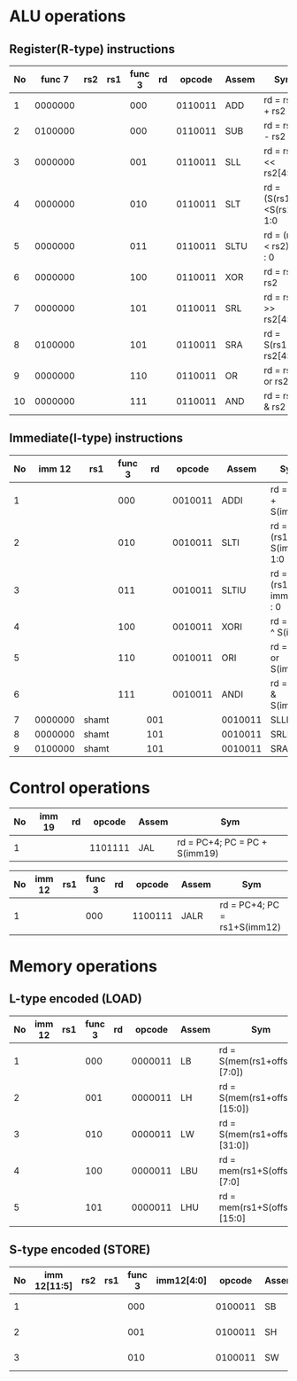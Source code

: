 # ALU operations

## Register(R-type) instructions

| No | func 7  | rs2 | rs1 | func 3 | rd | opcode  | Assem | Sym                     |
| -- | ------- | --- | --- | ------ | -- | ------- | ----- | ----------------------- |
|  1 | 0000000 |     |     |   000  |    | 0110011 | ADD   | rd = rs1 + rs2          |
|  2 | 0100000 |     |     |   000  |    | 0110011 | SUB   | rd = rs1 - rs2          |       
|  3 | 0000000 |     |     |   001  |    | 0110011 | SLL   | rd = rs1 << rs2[4:0]    |
|  4 | 0000000 |     |     |   010  |    | 0110011 | SLT   | rd =(S(rs1)<S(rs2))? 1:0|
|  5 | 0000000 |     |     |   011  |    | 0110011 | SLTU  | rd = (rs1 < rs2)? 1 : 0 |
|  6 | 0000000 |     |     |   100  |    | 0110011 | XOR   | rd = rs1 ^ rs2          |
|  7 | 0000000 |     |     |   101  |    | 0110011 | SRL   | rd = rs1 >> rs2[4:0]    |
|  8 | 0100000 |     |     |   101  |    | 0110011 | SRA   | rd = S(rs1 >> rs2[4:0]) |
|  9 | 0000000 |     |     |   110  |    | 0110011 | OR    | rd = rs1 or rs2         |
| 10 | 0000000 |     |     |   111  |    | 0110011 | AND   | rd = rs1 & rs2          |

## Immediate(I-type) instructions 

| No | imm 12          | rs1 | func 3 | rd | opcode  | Assem | Sym                     |
| -- | --------------  | --- | ------ | -- | ------- | ----- | ------------------------|
|  1 |                 |     |   000  |    | 0010011 | ADDI  | rd = rs1 + S(imm)       |
|  2 |                 |     |   010  |    | 0010011 | SLTI  | rd = (rs1< S(imm))? 1:0 |
|  3 |                 |     |   011  |    | 0010011 | SLTIU | rd = (rs1<  imm)? 1 : 0 |
|  4 |                 |     |   100  |    | 0010011 | XORI  | rd = rs1 ^ S(imm)       |
|  5 |                 |     |   110  |    | 0010011 | ORI   | rd = rs1 or S(imm)      |
|  6 |                 |     |   111  |    | 0010011 | ANDI  | rd = rs1 & S(imm)       |
|  7 | 0000000 | shamt |     |   001  |    | 0010011 | SLLI  | rd = rs1 << shamt       |
|  8 | 0000000 | shamt |     |   101  |    | 0010011 | SRLI  | rd = rs1 >> shamt       |
|  9 | 0100000 | shamt |     |   101  |    | 0010011 | SRAI  | rd = S(rs1 >> shamt)    |

# Control operations

| No | imm 19                    | rd | opcode  | Assem | Sym                          |
| -- | ------------------------- | -- | ------- | ----- | -----------------------------|
|  1 |                           |    | 1101111 | JAL   | rd = PC+4; PC = PC + S(imm19)|

| No | imm 12     | rs1 | func 3 | rd | opcode  | Assem | Sym                          |
| -- | ---------- | --- | ------ | -- | ------- | ----- | -----------------------------|
|  1 |            |     |   000  |    | 1100111 | JALR  | rd = PC+4; PC = rs1+S(imm12) |


# Memory operations

## L-type encoded (LOAD)

| No | imm 12          | rs1 | func 3 | rd | opcode  | Assem | Sym                           | 
| -- | --------------- | --- | ------ | -- | ------- | ----- | ----------------------------- |
|  1 |                 |     |   000  |    | 0000011 | LB    | rd = S(mem(rs1+offset)[7:0])  |
|  2 |                 |     |   001  |    | 0000011 | LH    | rd = S(mem(rs1+offset)[15:0]) |
|  3 |                 |     |   010  |    | 0000011 | LW    | rd = S(mem(rs1+offset)[31:0]) |
|  4 |                 |     |   100  |    | 0000011 | LBU   | rd = mem(rs1+S(offset))[7:0]  |
|  5 |                 |     |   101  |    | 0000011 | LHU   | rd = mem(rs1+S(offset))[15:0] |

## S-type encoded (STORE)

| No | imm 12[11:5] | rs2 | rs1 | func 3 | imm12[4:0] | opcode  | Assem | Sym                           | 
| -- | ------------ | --- | --- | ------ | ---------- | ------- | ----- | ----------------------------- |
|  1 |              |     |     |   000  |            | 0100011 | SB    | mem(rs1+S(offset)) = rs2[7:0] |
|  2 |              |     |     |   001  |            | 0100011 | SH    | mem(rs1+S(offset)) = rs2[15:0]|  
|  3 |              |     |     |   010  |            | 0100011 | SW    | mem(rs1+S(offset)) = rs2      |  
